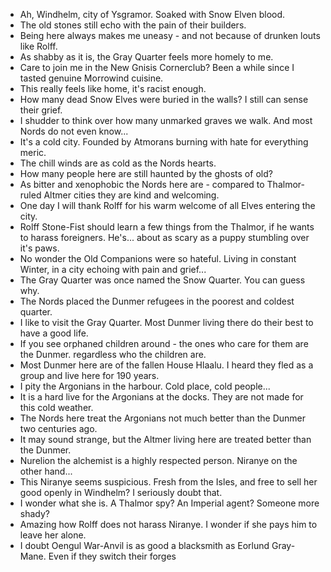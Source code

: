 - Ah, Windhelm, city of Ysgramor. Soaked with Snow Elven blood.
- The old stones still echo with the pain of their builders.
- Being here always makes me uneasy - and not because of drunken louts like Rolff.
- As shabby as it is, the Gray Quarter feels more homely to me.
- Care to join me in the New Gnisis Cornerclub? Been a while since I tasted genuine Morrowind cuisine.
- This really feels like home, it's racist enough.
- How many dead Snow Elves were buried in the walls? I still can sense their grief.
- I shudder to think over how many unmarked graves we walk. And most Nords do not even know...
- It's a cold city. Founded by Atmorans burning with hate for everything meric.
- The chill winds are as cold as the Nords hearts.
- How many people here are still haunted by the ghosts of old?
- As bitter and xenophobic the Nords here are - compared to Thalmor-ruled Altmer cities they are kind and welcoming.
- One day I will thank Rolff for his warm welcome of all Elves entering the city.
- Rolff Stone-Fist should learn a few things from the Thalmor, if he wants to harass foreigners. He's... about as scary as a puppy stumbling over it's paws.
- No wonder the Old Companions were so hateful. Living in constant Winter, in a city echoing with pain and grief...
- The Gray Quarter was once named the Snow Quarter. You can guess why.
- The Nords placed the Dunmer refugees in the poorest and coldest quarter.
- I like to visit the Gray Quarter. Most Dunmer living there do their best to have a good life.
- If you see orphaned children around - the ones who care for them are the Dunmer. regardless who the children are.
- Most Dunmer here are of the fallen House Hlaalu. I heard they fled as a group and live here for 190 years.
- I pity the Argonians in the harbour. Cold place, cold people...
- It is a hard live for the Argonians at the docks. They are not made for this cold weather.
- The Nords here treat the Argonians not much better than the Dunmer two centuries ago.
- It may sound strange, but the Altmer living here are treated better than the Dunmer.
- Nurelion the alchemist is a highly respected person. Niranye on the other hand...
- This Niranye seems suspicious. Fresh from the Isles, and free to sell her good openly in Windhelm? I seriously doubt that.
- I wonder what she is. A Thalmor spy? An Imperial agent? Someone more shady?
- Amazing how Rolff does not harass Niranye. I wonder if she pays him to leave her alone.
- I doubt Oengul War-Anvil is as good a blacksmith as Eorlund Gray-Mane. Even if they switch their forges
